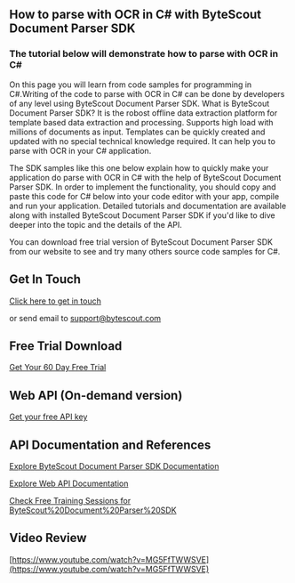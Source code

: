 ## How to parse with OCR in C# with ByteScout Document Parser SDK

### The tutorial below will demonstrate how to parse with OCR in C#

On this page you will learn from code samples for programming in C#.Writing of the code to parse with OCR in C# can be done by developers of any level using ByteScout Document Parser SDK. What is ByteScout Document Parser SDK? It is the robost offline data extraction platform for template based data extraction and processing. Supports high load with millions of documents as input. Templates can be quickly created and updated with no special technical knowledge required. It can help you to parse with OCR in your C# application.

The SDK samples like this one below explain how to quickly make your application do parse with OCR in C# with the help of ByteScout Document Parser SDK. In order to implement the functionality, you should copy and paste this code for C# below into your code editor with your app, compile and run your application. Detailed tutorials and documentation are available along with installed ByteScout Document Parser SDK if you'd like to dive deeper into the topic and the details of the API.

You can download free trial version of ByteScout Document Parser SDK from our website to see and try many others source code samples for C#.

## Get In Touch

[Click here to get in touch](https://bytescout.zendesk.com/hc/en-us/requests/new?subject=ByteScout%20Document%20Parser%20SDK%20Question)

or send email to [support@bytescout.com](mailto:support@bytescout.com?subject=ByteScout%20Document%20Parser%20SDK%20Question) 

## Free Trial Download

[Get Your 60 Day Free Trial](https://bytescout.com/download/web-installer?utm_source=github-readme)

## Web API (On-demand version)

[Get your free API key](https://pdf.co/documentation/api?utm_source=github-readme)

## API Documentation and References

[Explore ByteScout Document Parser SDK Documentation](https://bytescout.com/documentation/index.html?utm_source=github-readme)

[Explore Web API Documentation](https://pdf.co/documentation/api?utm_source=github-readme)

[Check Free Training Sessions for ByteScout%20Document%20Parser%20SDK](https://academy.bytescout.com/)

## Video Review

[https://www.youtube.com/watch?v=MG5FfTWWSVE](https://www.youtube.com/watch?v=MG5FfTWWSVE)